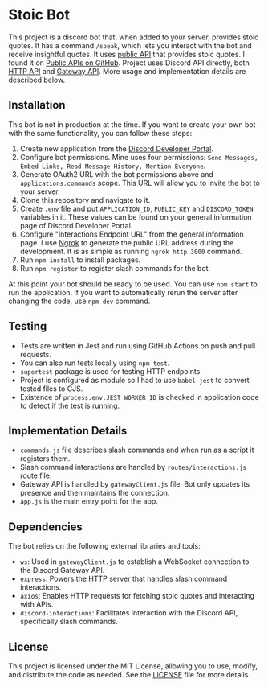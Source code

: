 # Stoic Bot

This project is a discord bot that, when added to your server, provides stoic quotes. 
It has a command `/speak`, which lets you interact with the bot and receive insightful quotes. 
It uses [public API](https://api.themotivate365.com/stoic-quote) that provides stoic quotes. 
I found it on [Public APIs on GitHub](https://github.com/public-apis/public-apis). 
Project uses Discord API directly, both [HTTP API](https://discord.com/developers/docs/reference#http-api) 
and [Gateway API](https://discord.com/developers/docs/reference#http-api). 
More usage and implementation details are described below.

## Installation

This bot is not in production at the time. If you want to create your own bot with the same functionality, 
you can follow these steps:

1. Create new application from the [Discord Developer Portal](https://discord.com/developers/applications).
2. Configure bot permissions. Mine uses four permissions: `Send Messages, Embed Links, Read Message History, Mention Everyone`.
3. Generate OAuth2 URL with the bot permissions above and `applications.commands` scope. This URL will allow you to invite the bot to your server.
4. Clone this repository and navigate to it.
5. Create `.env` file and put `APPLICATION_ID`, `PUBLIC_KEY` and `DISCORD_TOKEN` variables in it. These values can be found on your general information page of Discord Developer Portal.
6. Configure "Interactions Endpoint URL" from the general information page. I use [Ngrok](https://ngrok.com/) to generate the public URL address during the development. It is as simple as running `ngrok http 3000` command.
8. Run `npm install` to install packages.
9. Run `npm register` to register slash commands for the bot.

At this point your bot should be ready to be used. You can use `npm start` to run the application. 
If you want to automatically rerun the server after changing the code, use `npm dev` command.

## Testing

- Tests are written in Jest and run using GitHub Actions on push and pull requests.
- You can also run tests locally using `npm test`.
- `supertest` package is used for testing HTTP endpoints.
- Project is configured as module so I had to use `babel-jest` to convert tested files to CJS.
- Existence of `process.env.JEST_WORKER_ID` is checked in application code to detect if the test is running.

## Implementation Details

- `commands.js` file describes slash commands and when run as a script it registers them.
- Slash command interactions are handled by `routes/interactions.js` route file. 
- Gateway API is handled by `gatewayClient.js` file. Bot only updates its presence and then maintains the connection.
- `app.js` is the main entry point for the app.

## Dependencies

The bot relies on the following external libraries and tools:
- `ws`: Used in `gatewayClient.js` to establish a WebSocket connection to the Discord Gateway API.
- `express`: Powers the HTTP server that handles slash command interactions.
- `axios`: Enables HTTP requests for fetching stoic quotes and interacting with APIs.
- `discord-interactions`: Facilitates interaction with the Discord API, specifically slash commands.

## License

This project is licensed under the MIT License, allowing you to use, modify, and distribute the code as needed. See the [LICENSE](LICENSE) file for more details.
